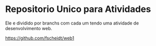 # Repositorio Unico para Atividades 
Ele e dividido por branchs com cada um tendo uma atividade de desenvolvimento web.

https://github.com/fscheidt/web1
